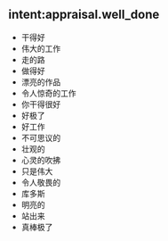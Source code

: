 ## intent:appraisal.well_done
- 干得好
- 伟大的工作
- 走的路
- 做得好
- 漂亮的作品
- 令人惊奇的工作
- 你干得很好
- 好极了
- 好工作
- 不可思议的
- 壮观的
- 心灵的吹拂
- 只是伟大
- 令人敬畏的
- 库多斯
- 明亮的
- 站出来
- 真棒极了
